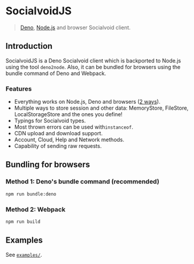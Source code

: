 # SocialvoidJS

> [Deno](https://deno.land), [Node.js](https://nodejs.org) and browser
> Socialvoid client.

## Introduction

SocialvoidJS is a Deno Socialvoid client which is backported to Node.js using
the tool `deno2node`. Also, it can be bundled for browsers using the bundle
command of Deno and Webpack.

### Features

- Everything works on Node.js, Deno and browsers
  ([2 ways](#bundling-for-browsers)).
- Multiple ways to store session and other data: MemoryStore, FileStore,
  LocalStorageStore and the ones you define!
- Typings for Socialvoid types.
- Most thrown errors can be used with`instanceof`.
- CDN upload and download support.
- Account, Cloud, Help and Network methods.
- Capability of sending raw requests.

## Bundling for browsers

### Method 1: Deno's bundle command (recommended)

```bash
npm run bundle:deno
```

### Method 2: Webpack

```bash
npm run build
```

## Examples

See [`examples/`](./examples).
